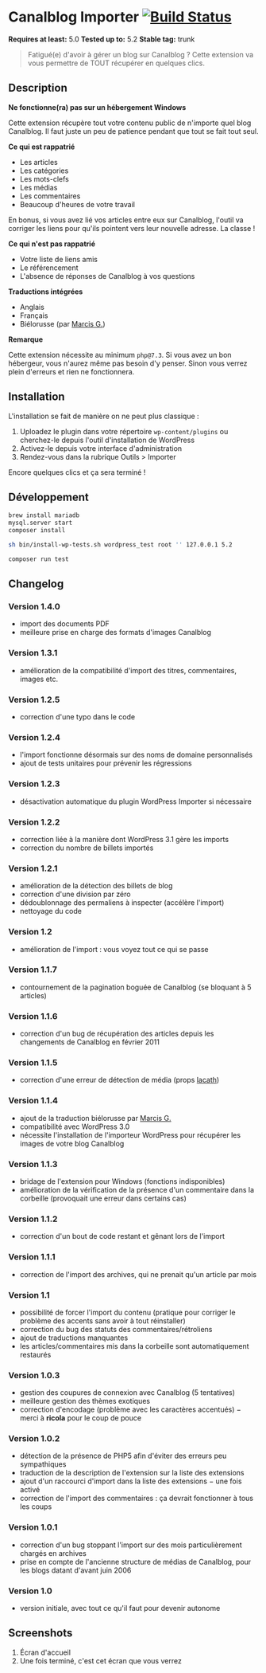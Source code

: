 # Canalblog Importer [![Build Status](https://travis-ci.org/oncletom/wp-canalblog-importer.svg?branch=master)](https://travis-ci.org/oncletom/wp-canalblog-importer)

**Requires at least:** 5.0
**Tested up to:** 5.2
**Stable tag:** trunk

> Fatigué(e) d'avoir à gérer un blog sur Canalblog ?
Cette extension va vous permettre de TOUT récupérer en quelques clics.


## Description ##

**Ne fonctionne(ra) pas sur un hébergement Windows**

Cette extension récupère tout votre contenu public de n'importe quel blog Canalblog. Il faut juste un peu de patience pendant que tout se fait tout seul.

**Ce qui est rappatrié**

 * Les articles
 * Les catégories
 * Les mots-clefs
 * Les médias
 * Les commentaires
 * Beaucoup d'heures de votre travail

En bonus, si vous avez lié vos articles entre eux sur Canalblog, l'outil
va corriger les liens pour qu'ils pointent vers leur nouvelle adresse.
La classe !

**Ce qui n'est pas rappatrié**

 * Votre liste de liens amis
 * Le référencement
 * L'absence de réponses de Canalblog à vos questions


**Traductions intégrées**

* Anglais
* Français
* Biélorusse (par [Marcis G.](http://pc.de/))

**Remarque**

Cette extension nécessite au minimum `php@7.3`. Si vous avez un bon hébergeur,
vous n'aurez même pas besoin d'y penser.
Sinon vous verrez plein d'erreurs et rien ne fonctionnera.

## Installation ##

L'installation se fait de manière on ne peut plus classique :

1. Uploadez le plugin dans votre répertoire `wp-content/plugins` ou cherchez-le depuis l'outil d'installation de WordPress
1. Activez-le depuis votre interface d'administration
1. Rendez-vous dans la rubrique Outils > Importer

Encore quelques clics et ça sera terminé !

## Développement

```bash
brew install mariadb
mysql.server start
composer install

sh bin/install-wp-tests.sh wordpress_test root '' 127.0.0.1 5.2
```

```bash
composer run test
```

## Changelog ##

### Version 1.4.0 ###

* import des documents PDF
* meilleure prise en charge des formats d'images Canalblog

### Version 1.3.1 ###

* amélioration de la compatibilité d'import des titres, commentaires, images etc.

### Version 1.2.5 ###

* correction d'une typo dans le code

### Version 1.2.4 ###

* l'import fonctionne désormais sur des noms de domaine personnalisés
* ajout de tests unitaires pour prévenir les régressions

### Version 1.2.3 ###

* désactivation automatique du plugin WordPress Importer si nécessaire

### Version 1.2.2 ###

* correction liée à la manière dont WordPress 3.1 gère les imports
* correction du nombre de billets importés

### Version 1.2.1 ###

* amélioration de la détection des billets de blog
* correction d'une division par zéro
* dédoublonnage des permaliens à inspecter (accélère l'import)
* nettoyage du code

### Version 1.2 ###

* amélioration de l'import : vous voyez tout ce qui se passe

### Version 1.1.7 ###

* contournement de la pagination boguée de Canalblog (se bloquant à 5 articles)

### Version 1.1.6 ###

* correction d'un bug de récupération des articles depuis les changements de Canalblog en février 2011

### Version 1.1.5 ###

* correction d'une erreur de détection de média (props [lacath](http://www.lacath.com/))

### Version 1.1.4 ###

* ajout de la traduction biélorusse par [Marcis G.](http://pc.de/)
* compatibilité avec WordPress 3.0
* nécessite l'installation de l'importeur WordPress pour récupérer les images de votre blog Canalblog

### Version 1.1.3 ###

 * bridage de l'extension pour Windows (fonctions indisponibles)
 * amélioration de la vérification de la présence d'un commentaire dans la corbeille (provoquait une erreur dans certains cas)

### Version 1.1.2 ###

 * correction d'un bout de code restant et gênant lors de l'import

### Version 1.1.1 ###

 * correction de l'import des archives, qui ne prenait qu'un article par mois

### Version 1.1 ###

 * possibilité de forcer l'import du contenu (pratique pour corriger le problème des accents sans avoir à tout réinstaller)
 * correction du bug des statuts des commentaires/rétroliens
 * ajout de traductions manquantes
 * les articles/commentaires mis dans la corbeille sont automatiquement restaurés

### Version 1.0.3 ###

 * gestion des coupures de connexion avec Canalblog (5 tentatives)
 * meilleure gestion des thèmes exotiques
 * correction d'encodage (problème avec les caractères accentués) − merci à **ricola** pour le coup de pouce

### Version 1.0.2 ###

 * détection de la présence de PHP5 afin d'éviter des erreurs peu sympathiques
 * traduction de la description de l'extension sur la liste des extensions
 * ajout d'un raccourci d'import dans la liste des extensions − une fois activé
 * correction de l'import des commentaires : ça devrait fonctionner à tous les coups

### Version 1.0.1 ###

 * correction d'un bug stoppant l'import sur des mois particulièrement chargés en archives
 * prise en compte de l'ancienne structure de médias de Canalblog, pour les blogs datant d'avant juin 2006

### Version 1.0 ###

 * version initiale, avec tout ce qu'il faut pour devenir autonome


## Screenshots ##

1. Écran d'accueil
2. Une fois terminé, c'est cet écran que vous verrez
